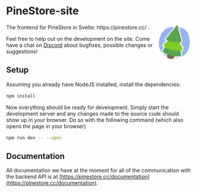 # PineStore-site
<img align="right" width="100" height="100" src="static/pinestore_cropped.png">
The frontend for PineStore in Svelte: https://pinestore.cc/ .

Feel free to help out on the development on the site. Come have a chat on [Discord](https://discord.gg/MjsNjK2psB) about bugfixes, possible changes or suggestions!

## Setup
Assuming you already have NodeJS installed, install the dependencies:

```bash
npm install
```

Now everything should be ready for development. Simply start the development server and any changes made to the source code should show up in your browser. Do so with the following command (which also opens the page in your browser)

```bash
npm run dev -- --open
```

## Documentation
All documentation we have at the moment for all of the communication with the backend API is at [https://pinestore.cc/documentation](https://pinestore.cc/documentation).
